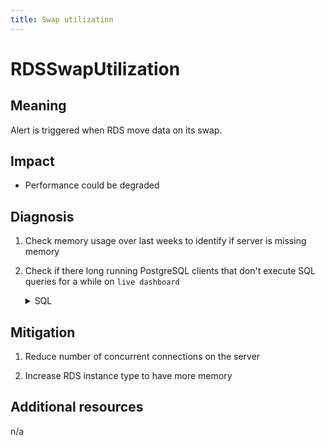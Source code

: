 ```yaml
---
title: Swap utilization
---
```


# RDSSwapUtilization

## Meaning

Alert is triggered when RDS move data on its swap.

## Impact

- Performance could be degraded

## Diagnosis

1. Check memory usage over last weeks to identify if server is missing memory

1. Check if there long running PostgreSQL clients that don't execute SQL queries for a while on `live dashboard`

    <details>
    <summary>SQL</summary>

    {{% sql "sql/list-long-running-clients.sql" %}}

    </details>

## Mitigation

1. Reduce number of concurrent connections on the server

1. Increase RDS instance type to have more memory

## Additional resources

n/a
